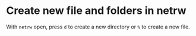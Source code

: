 # Create new file and folders in netrw

With `netrw` open, press `d` to create a new directory or `%` to create
a new file.
